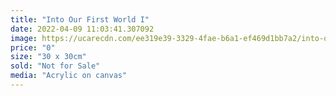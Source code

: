 ```yaml
---
title: "Into Our First World I"
date: 2022-04-09 11:03:41.307092
image: https://ucarecdn.com/ee319e39-3329-4fae-b6a1-ef469d1bb7a2/into-our-first-world-i.jpg
price: "0"
size: "30 x 30cm"
sold: "Not for Sale"
media: "Acrylic on canvas"
---
```


